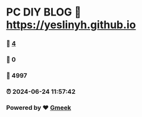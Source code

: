 # PC DIY BLOG :link: https://yeslinyh.github.io 
### :page_facing_up: [4](https://yeslinyh.github.io/tag.html) 
### :speech_balloon: 0 
### :hibiscus: 4997 
### :alarm_clock: 2024-06-24 11:57:42 
### Powered by :heart: [Gmeek](https://github.com/Meekdai/Gmeek)

